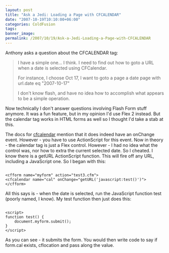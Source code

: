 ```yaml
---
layout: post
title: "Ask a Jedi: Loading a Page with CFCALENDAR"
date: "2007-10-19T10:10:00+06:00"
categories: ColdFusion 
tags: 
banner_image: 
permalink: /2007/10/19/Ask-a-Jedi-Loading-a-Page-with-CFCALENDAR
---
```


Anthony asks a question about the CFCALENDAR tag:

<blockquote>
I have a simple one... I think.
I need to find out how to goto a URL when a date is selected using CFCalendar.

For instance, I choose Oct 17, I want to goto a page a date page with url.date eq "2007-10-17"

I don't know flash, and have no idea how to accomplish what appears to be a simple operation.
</blockquote>

Now technically I don't answer questions involving Flash Form stuff anymore. It was a fun feature, but in my opinion I'd use Flex 2 instead. But the calendar tag works in HTML forms as well so I thought I'd take a stab at this.

The docs for <a href="http://www.cfquickdocs.com/cf8/?getDoc=cfcalendar">cfcalendar</a> mention that it does indeed have an onChange event. However - you have to use ActionScript for this event. Now in theory - the calendar tag is just a Flex control. However - I had no idea what the control was, nor how to extra the current selected date. So I cheated. I know there is a getURL ActionScript function. This will fire off any URL, including a JavaScript one. So I began with this:

<code>
&lt;cfform name="myform" action="test3.cfm"&gt;
&lt;cfcalendar name="cal" onChange="getURL('javascript:test()')"&gt;
&lt;/cfform&gt;
</code>

All this says is - when the date is selected, run the JavaScript function test (poorly named, I know). My test function then just does this:

<code>
&lt;script&gt;
function test() {
	document.myform.submit();
}
&lt;/script&gt;
</code>

As you can see - it submits the form. You would then write code to say if form.cal exists, cflocation and pass along the value.